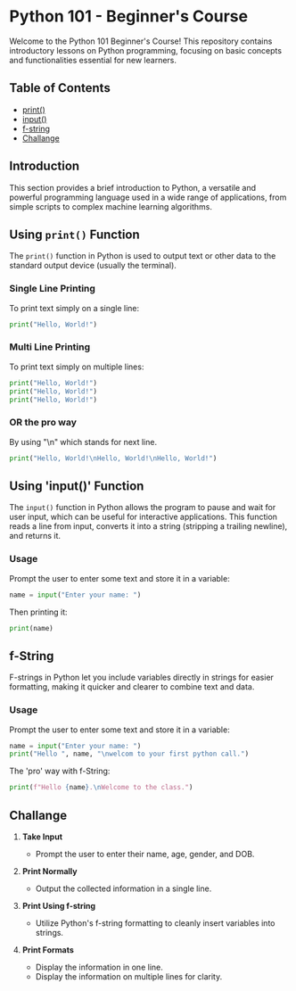 # Python 101 - Beginner's Course

Welcome to the Python 101 Beginner's Course! This repository contains introductory lessons on Python programming, focusing on basic concepts and functionalities essential for new learners.

## Table of Contents
- [print()](#using-print-function)
- [input()](#using-input-function)
- [f-string](#f-string)
- [Challange](#challange)

## Introduction
This section provides a brief introduction to Python, a versatile and powerful programming language used in a wide range of applications, from simple scripts to complex machine learning algorithms.

## Using `print()` Function
The `print()` function in Python is used to output text or other data to the standard output device (usually the terminal).

### Single Line Printing
To print text simply on a single line:
```python
print("Hello, World!")
```
### Multi Line Printing
To print text simply on multiple lines:

```python
print("Hello, World!")
print("Hello, World!")
print("Hello, World!")
```
### OR the pro way
By using "\n" which stands for next line.
```python
print("Hello, World!\nHello, World!\nHello, World!")
```

## Using 'input()' Function
The `input()` function in Python allows the program to pause and wait for user input, which can be useful for interactive applications. This function reads a line from input, converts it into a string (stripping a trailing newline), and returns it.

### Usage
Prompt the user to enter some text and store it in a variable:
```python
name = input("Enter your name: ")
```
Then printing it:
```python
print(name)
```

## f-String
F-strings in Python let you include variables directly in strings for easier formatting, making it quicker and clearer to combine text and data.

### Usage
Prompt the user to enter some text and store it in a variable:
```python
name = input("Enter your name: ")
print("Hello ", name, "\nwelcom to your first python call.")
```
The 'pro' way with f-String:
```python
print(f"Hello {name}.\nWelcome to the class.")
```

## Challange

1. **Take Input**
   - Prompt the user to enter their name, age, gender, and DOB.

2. **Print Normally**
   - Output the collected information in a single line.

3. **Print Using f-string**
   - Utilize Python's f-string formatting to cleanly insert variables into strings.

4. **Print Formats**
   - Display the information in one line.
   - Display the information on multiple lines for clarity.
